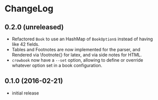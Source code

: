 ChangeLog
=========

0.2.0 (unreleased) 
------------------
* Refactored `Book` to use an HashMap of `BookOption`s instead of
  having like 42 fields.
* Tables and Footnotes are now implemented for the parser, and
  Rendered via \footnote{} for latex, and via side notes for HTML.
* `crowbook` now have a `--set` option, allowing to define or override
  whatever option set in a book configuration.

0.1.0 (2016-02-21)
------------------
* initial release
